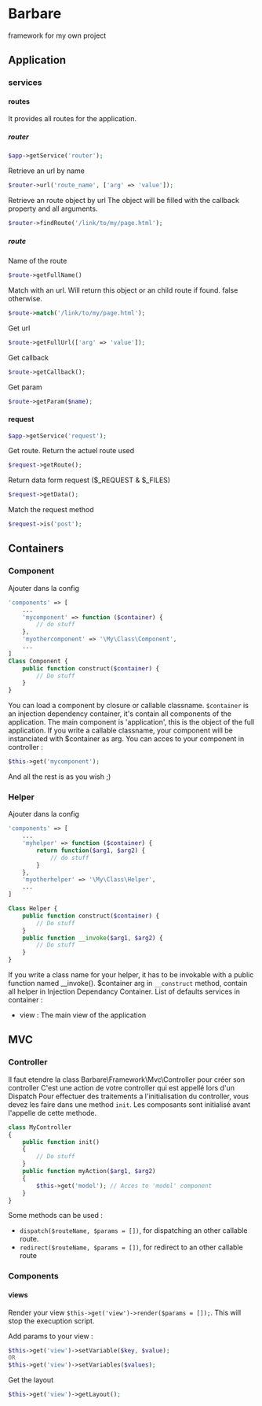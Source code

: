 Barbare
=======

framework for my own project


## Application

### services


#### routes
It provides all routes for the application.
##### router
```php
$app->getService('router');
```
Retrieve an url by name
```php
$router->url('route_name', ['arg' => 'value']);
```
Retrieve an route object by url
The object will be filled with the callback property and all arguments.
```php
$router->findRoute('/link/to/my/page.html');
```
##### route
Name of the route
```php
$route->getFullName()
```
Match with an url. Will return this object or an child route if found. false otherwise.
```php
$route->match('/link/to/my/page.html');
```
Get url
```php
$route->getFullUrl(['arg' => 'value']);
```
Get callback
```php
$route->getCallback();
```
Get param
```php
$route->getParam($name);
```

#### request
```php
$app->getService('request');
```
Get route. Return the actuel route used
```php
$request->getRoute();
```
Return data form request ($_REQUEST & $_FILES)
```php
$request->getData();
```
Match the request method
```php
$request->is('post');
```



## Containers

### Component

Ajouter dans la config
```php
'components' => [
    ...
    'mycomponent' => function ($container) {
        // do stuff
    },
    'myothercomponent' => '\My\Class\Component',
    ...
]
Class Component {
    public function construct($container) {
        // Do stuff
    }
}
```
You can load a component by closure or callable classname.
```$container``` is an injection dependency container, it's contain all components of the application.
The main component is 'application', this is the object of the full application.
If you write a callable classname, your component will be instanciated with $container as arg.
You can acces to your component in controller : 
```php
$this->get('mycomponent');
```

And all the rest is as you wish ;)

### Helper

Ajouter dans la config
```php
'components' => [
    ...
    'myhelper' => function ($container) {
        return function($arg1, $arg2) {
            // do stuff
        }
    },
    'myotherhelper' => '\My\Class\Helper',
    ...
]

Class Helper {
    public function construct($container) {
        // Do stuff
    }
    public function __invoke($arg1, $arg2) {
        // Do stuff
    }
}
```
If you write a class name for your helper, it has to be invokable with a public function named __invoke().
$container arg in ```__construct``` method, contain all helper in Injection Dependancy Container.
List of defaults services in container :
 * view : The main view of the application


## MVC
### Controller
Il faut etendre la class Barbare\Framework\Mvc\Controller pour créer son controller
C'est une action de votre controller qui est appellé lors d'un Dispatch
Pour effectuer des traitements a l'initialisation du controller, vous devez les faire dans une method ``` init ```. Les composants sont initialisé avant l'appelle de cette methode.
```php
class MyController
{
    public function init()
    {
        // Do stuff
    }
    public function myAction($arg1, $arg2)
    {
        $this->get('model'); // Acces to 'model' component
    }
}
```
Some methods can be used : 
* ``` dispatch($routeName, $params = []) ```, for dispatching an other callable route.
* ``` redirect($routeName, $params = []) ```, for redirect to an other callable route

### Components
#### views
Render your view ``` $this->get('view')->render($params = []); ```. This will stop the execuption script.

Add params to your view : 
```php
$this->get('view')->setVariable($key, $value);
OR
$this->get('view')->setVariables($values);
```

Get the layout
```php
$this->get('view')->getLayout();
```
